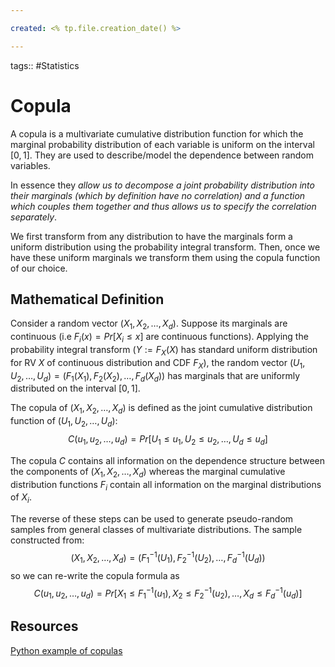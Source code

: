```yaml
---

created: <% tp.file.creation_date() %>

---
```

tags:: #Statistics 

# Copula

A copula is a multivariate cumulative distribution function for which the marginal probability distribution of each variable is uniform on the interval $[0, 1]$. They are used to describe/model the dependence between random variables.

In essence they *allow us to decompose a joint probability distribution into their marginals (which by definition have no correlation) and a function which couples them together and thus allows us to specify the correlation separately*.

We first transform from any distribution to have the marginals form a uniform distribution using the probability integral transform. Then, once we have these uniform marginals we transform them using the copula function of our choice.

## Mathematical Definition

Consider a random vector $(X_1, X_2, \dots, X_d)$. Suppose its marginals are continuous (i.e $F_i(x)=Pr[X_i \leq x]$ are continuous functions). Applying the probability integral transform ($Y := F_X(X)$ has standard uniform distribution for RV $X$ of continuous distribution and CDF $F_X$), the random vector
$(U_1, U_2, \dots, U_d) = (F_1(X_1), F_2(X_2), \dots, F_d(X_d))$
has marginals that are uniformly distributed on the interval $[0, 1]$.

The copula of $(X_1, X_2, \dots, X_d)$ is defined as the joint cumulative distribution function of $(U_1, U_2, \dots, U_d)$:
$$C(u_1, u_2, \dots, u_d) = Pr[U_1 \leq u_1, U_2 \leq u_2, \dots, U_d \leq u_d]$$

The copula $C$ contains all information on the dependence structure between the components of $(X_1, X_2, \dots, X_d)$ whereas the marginal cumulative distribution functions $F_i$ contain all information on the marginal distributions of $X_i$.

The reverse of these steps can be used to generate pseudo-random samples from general classes of multivariate distributions. The sample constructed from:
$$(X_1, X_2, \dots, X_d) = (F_1^{-1}(U_1), F_2^{-1}(U_2), \dots, F_d^{-1}(U_d))$$
so we can re-write the copula formula as
$$C(u_1, u_2, \dots, u_d) = Pr[X_1 \leq F_1^{-1}(u_1), X_2 \leq F_2^{-1}(u_2), \dots, X_d \leq F_d^{-1}(u_d)]$$

## Resources
[Python example of copulas](https://twiecki.io/blog/2018/05/03/copulas/)

